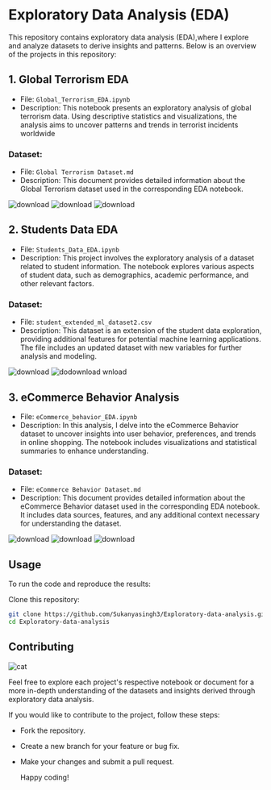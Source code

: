 # Exploratory Data Analysis (EDA)

This repository contains exploratory data analysis (EDA),where I explore and analyze datasets to derive insights and patterns. Below is an overview of the projects in this repository:

## 1. Global Terrorism EDA

- File: `Global_Terrorism_EDA.ipynb`
- Description: This notebook presents an exploratory analysis of global terrorism data. Using descriptive statistics and visualizations, the analysis aims to uncover patterns and trends in terrorist incidents worldwide

### Dataset:
- File: `Global Terrorism Dataset.md`
- Description: This document provides detailed information about the Global Terrorism dataset used in the corresponding EDA notebook.


![download](https://github.com/Sukanyasingh3/Exploratory-data-analysis/assets/113462236/1100e1f3-ca52-4693-b4d3-e368484752ce)
![download](https://github.com/Sukanyasingh3/Exploratory-data-analysis/assets/113462236/ad388c4c-0ce6-4a59-8576-0994b3cddb74)
![download](https://github.com/Sukanyasingh3/Exploratory-data-analysis/assets/113462236/6f78b92b-c787-426f-ad79-053b2913a1c0)

## 2. Students Data EDA

- File: `Students_Data_EDA.ipynb`
- Description: This project involves the exploratory analysis of a dataset related to student information. The notebook explores various aspects of student data, such as demographics, academic performance, and other relevant factors.

### Dataset:

- File: `student_extended_ml_dataset2.csv`
- Description: This dataset is an extension of the student data exploration, providing additional features for potential machine learning applications. The file includes an updated dataset with new variables for further analysis and modeling.

![download](https://github.com/Sukanyasingh3/Exploratory-data-analysis/assets/113462236/9f547bf9-05ca-4697-8f2c-6fb345ef2663)
![do![download](https://github.com/Sukanyasingh3/Exploratory-data-analysis/assets/113462236/a8b35dbb-17f7-49cc-b0a5-ae3355389e79)
wnload](https://github.com/Sukanyasingh3/Exploratory-data-analysis/assets/113462236/4e91066e-361f-41f1-a039-a4d287e0ef28)

## 3. eCommerce Behavior Analysis

- File: `eCommerce_behavior_EDA.ipynb`
- Description: In this analysis, I delve into the eCommerce Behavior dataset to uncover insights into user behavior, preferences, and trends in online shopping. The notebook includes visualizations and statistical summaries to enhance understanding.

### Dataset:
- File: `eCommerce Behavior Dataset.md`
- Description: This document provides detailed information about the eCommerce Behavior dataset used in the corresponding EDA notebook. It includes data sources, features, and any additional context necessary for understanding the dataset.

![download](https://github.com/Sukanyasingh3/Exploratory-data-analysis/assets/113462236/31ca1b5a-bd88-4ef8-b459-c85d7906b8c1)
![download](https://github.com/Sukanyasingh3/Exploratory-data-analysis/assets/113462236/2ae541a5-d3bd-4af7-8ebb-ae5e4b91adfd)
![download](https://github.com/Sukanyasingh3/Exploratory-data-analysis/assets/113462236/fed2d828-66e6-4be2-9a20-46efe80553bd)

## Usage

To run the code and reproduce the results:

Clone this repository:

```bash
git clone https://github.com/Sukanyasingh3/Exploratory-data-analysis.git
cd Exploratory-data-analysis
```
## Contributing
![cat](https://github.com/Sukanyasingh3/Regression-Stock_Prices/assets/113462236/1ea761ee-c0b2-4809-8049-d88982df32a9)

Feel free to explore each project's respective notebook or document for a more in-depth understanding of the datasets and insights derived through exploratory data analysis.

If you would like to contribute to the project, follow these steps:

 - Fork the repository.
 - Create a new branch for your feature or bug fix.
 - Make your changes and submit a pull request.

   Happy coding!
